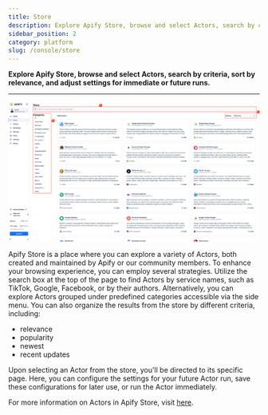 ```yaml
---
title: Store
description: Explore Apify Store, browse and select Actors, search by criteria, sort by relevance, and adjust settings for immediate or future runs.
sidebar_position: 2
category: platform
slug: /console/store
---
```


**Explore Apify Store, browse and select Actors, search by criteria, sort by relevance, and adjust settings for immediate or future runs.**

---

![apify-console-store](./images/console-store.png)

Apify Store is a place where you can explore a variety of Actors, both created and maintained by Apify or our community members. To enhance your browsing experience, you can employ several strategies.
Utilize the search box at the top of the page to find Actors by service names, such as TikTok, Google, Facebook, or by their authors.
Alternatively, you can explore Actors grouped under predefined categories accessible via the side menu.
You can also organize the results from the store by different criteria, including:

* relevance
* popularity
* newest
* recent updates

Upon selecting an Actor from the store, you'll be directed to its specific page. Here, you can configure the settings for your future Actor run, save these configurations for later use, or run the Actor immediately.

For more information on Actors in Apify Store, visit [here](/sources/platform/actors/running/store.md).

